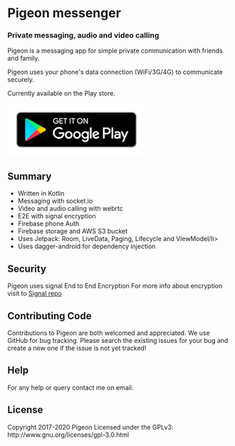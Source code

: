 <h1>Pigeon messenger </h1>
<h3>Private messaging, audio and video calling</h3>

Pigeon is a messaging app for simple private communication with friends and family.

Pigeon uses your phone's data connection (WiFi/3G/4G) to communicate securely.

Currently available on the Play store.

<a href="https://play.google.com/store/apps/details?id=com.pigeonmessenger"> <img src="https://github.com/codeboy34/Pigeon-Android/blob/master/download.png"/></a>


<h2>Summary</h2>
<ul>
  <li>Written in Kotlin</li>
  <li>Messaging with socket.io</li>
  <li>Video and audio calling with webrtc</li>
  <li>E2E with signal encryption</li>
  <li>Firebase phone Auth</li>
  <li>Firebase storage and AWS S3 bucket</li>
<li>Uses Jetpack: Room, LiveData, Paging, Lifecycle and ViewModel/li>
 <li>Uses dagger-android for dependency injection</li>
  
  </ul>
  
  <h2>Security</h2>
  Pigeon uses signal End to End Encryption
  For more info about encryption visit to 
  <a href="https://github.com/signalapp/libsignal-protocol-java">Signal repo</a>
  
  <h2>Contributing Code</h2>
  Contributions to Pigeon are both welcomed and appreciated.
  We use GitHub for bug tracking. Please search the existing issues for your bug and create a new one if the issue is not yet tracked!
  
<h2>Help</h2>
For any help or query contact me on email.
  <h2>License</h2>
  Copyright 2017-2020 Pigeon
  Licensed under the GPLv3: http://www.gnu.org/licenses/gpl-3.0.html
